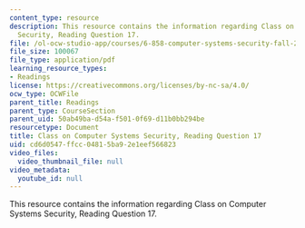 ```yaml
---
content_type: resource
description: This resource contains the information regarding Class on Computer Systems
  Security, Reading Question 17.
file: /ol-ocw-studio-app/courses/6-858-computer-systems-security-fall-2014/cd6d0547ffcc04815ba92e1eef566823_MIT6_858F14_Reading17.pdf
file_size: 100067
file_type: application/pdf
learning_resource_types:
- Readings
license: https://creativecommons.org/licenses/by-nc-sa/4.0/
ocw_type: OCWFile
parent_title: Readings
parent_type: CourseSection
parent_uid: 50ab49ba-d54a-f501-0f69-d11b0bb294be
resourcetype: Document
title: Class on Computer Systems Security, Reading Question 17
uid: cd6d0547-ffcc-0481-5ba9-2e1eef566823
video_files:
  video_thumbnail_file: null
video_metadata:
  youtube_id: null
---
```

This resource contains the information regarding Class on Computer Systems Security, Reading Question 17.